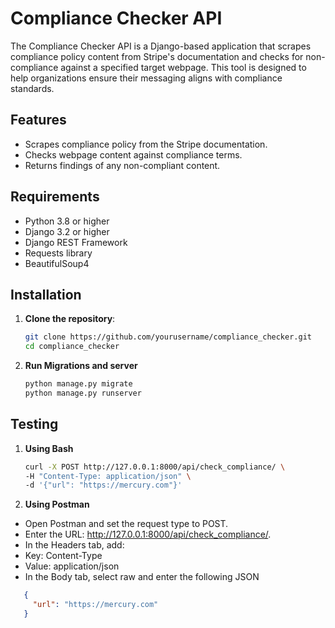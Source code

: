 # Compliance Checker API

The Compliance Checker API is a Django-based application that scrapes compliance policy content from Stripe's documentation and checks for non-compliance against a specified target webpage. This tool is designed to help organizations ensure their messaging aligns with compliance standards.

## Features

- Scrapes compliance policy from the Stripe documentation.
- Checks webpage content against compliance terms.
- Returns findings of any non-compliant content.

## Requirements

- Python 3.8 or higher
- Django 3.2 or higher
- Django REST Framework
- Requests library
- BeautifulSoup4

## Installation

1. **Clone the repository**:

   ```bash
   git clone https://github.com/yourusername/compliance_checker.git
   cd compliance_checker
2. **Run Migrations and server**
   ```bash
   python manage.py migrate
   python manage.py runserver

## Testing
1. **Using Bash**

   ```bash
   curl -X POST http://127.0.0.1:8000/api/check_compliance/ \
   -H "Content-Type: application/json" \
   -d '{"url": "https://mercury.com"}'

2. **Using Postman**
- Open Postman and set the request type to POST.
- Enter the URL: http://127.0.0.1:8000/api/check_compliance/.
- In the Headers tab, add:
- Key: Content-Type
- Value: application/json
- In the Body tab, select raw and enter the following JSON

```json
   {
     "url": "https://mercury.com"
   }

